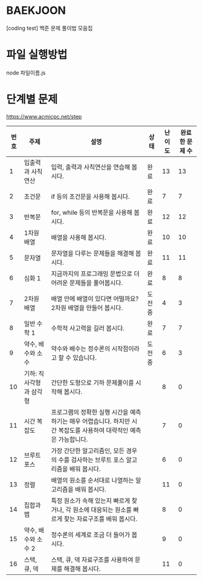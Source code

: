 # BAEKJOON
[coding test] 백준 문제 풀이법 모음집

# 파일 실행방법
node 파일이름.js

# 단계별 문제

https://www.acmicpc.net/step

| 번호 | 주제            | 설명                                                    | 상태     | 난이도 | 완료한 문제 수 |
|------|-----------------|---------------------------------------------------------|----------|--------|----------------|
| 1    | 입출력과 사칙연산 | 입력, 출력과 사칙연산을 연습해 봅시다.                  | 완료     | 13     | 13             |
| 2    | 조건문           | if 등의 조건문을 사용해 봅시다.                         | 완료     | 7      | 7              |
| 3    | 반복문           | for, while 등의 반복문을 사용해 봅시다.                | 완료     | 12     | 12             |
| 4    | 1차원 배열       | 배열을 사용해 봅시다.                                   | 완료     | 10     | 10             |
| 5    | 문자열           | 문자열을 다루는 문제들을 해결해 봅시다.                | 완료     | 11     | 11             |
| 6    | 심화 1           | 지금까지의 프로그래밍 문법으로 더 어려운 문제들을 풀어봅시다. | 완료 | 8      | 8              |
| 7    | 2차원 배열       | 배열 안에 배열이 있다면 어떨까요? 2차원 배열을 만들어 봅시다. | 도전 중 | 4    | 3              |
| 8    | 일반 수학 1      | 수학적 사고력을 길러 봅시다.                           | 완료 | 7      | 7              |
| 9    | 약수, 배수와 소수 | 약수와 배수는 정수론의 시작점이라고 할 수 있습니다.    |  도전 중   | 6      | 3              |
| 10   | 기하: 직사각형과 삼각형 | 간단한 도형으로 기하 문제풀이를 시작해 봅시다.      |          | 8      | 0              |
| 11   | 시간 복잡도      | 프로그램의 정확한 실행 시간을 예측하기는 매우 어렵습니다. 하지만 시간 복잡도를 사용하여 대략적인 예측은 가능합니다. | | 7 | 0 |
| 12   | 브루트 포스      | 가장 간단한 알고리즘인, 모든 경우의 수를 검사하는 브루트 포스 알고리즘을 배워 봅시다. | | 6 | 0 |
| 13   | 정렬             | 배열의 원소를 순서대로 나열하는 알고리즘을 배워 봅시다. |       | 11     | 0              |
| 14   | 집합과 맵        | 특정 원소가 속해 있는지 빠르게 찾거나, 각 원소에 대응되는 원소를 빠르게 찾는 자료구조를 배워 봅시다. | | 8 | 0 |
| 15   | 약수, 배수와 소수 2 | 정수론의 세계로 조금 더 들어가 봅시다.               |          | 9      | 0              |
| 16   | 스택, 큐, 덱     | 스택, 큐, 덱 자료구조를 사용하여 문제를 해결해 봅시다. |       | 11     | 0              |
